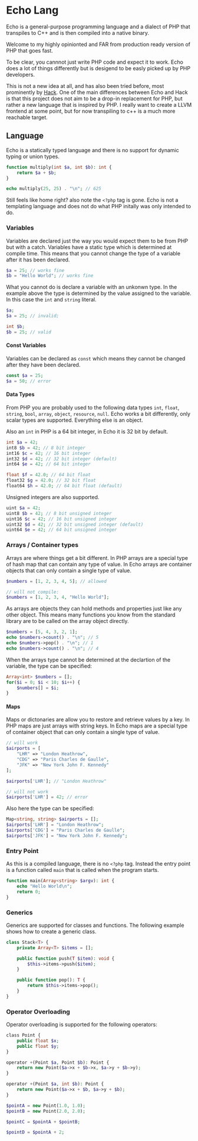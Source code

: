 # Echo Lang

Echo is a general-purpose programming language and a dialect of PHP that transpiles to C++ and is then compiled into a native binary.

Welcome to my highly opinionted and FAR from production ready version of PHP that goes fast.

To be clear, you cannnot just write PHP code and expect it to work. Echo does a lot of things differently but is desigend to be easly picked up by PHP developers.

This is not a new idea at all, and has also been tried before, most prominently by [Hack](https://hacklang.org/). One of the main differences between Echo and Hack is that this project does not aim to be a drop-in replacement for PHP, but rather a new language that is inspired by PHP. I really want to create a LLVM frontend at some point, but for now transpiling to c++ is a much more reachable target. 

## Language 

Echo is a statically typed language and there is no support for dynamic typing or union types.

```php
function multiply(int $a, int $b): int {
    return $a + $b;
}

echo multiply(25, 25) . "\n"; // 625
```

Still feels like home right? also note the `<?php` tag is gone. Echo is not a templating language and does not do what PHP initally was only intended to do.

### Variables

Variables are declared just the way you would expect them to be from PHP but with a catch. Variables have a static type which is determined at compile time. This means that you cannot change the type of a variable after it has been declared.

```php
$a = 25; // works fine
$b = "Hello World"; // works fine
```

What you cannot do is declare a variable with an unkonwn type. In the example above the type is determined by the value assigned to the variable. In this case the `int` and `string` literal.

```php
$a;
$a = 25; // invalid;

int $b;
$b = 25; // valid
```

#### Const Variables

Variables can be declared as `const` which means they cannot be changed after they have been declared.

```php
const $a = 25;
$a = 50; // error
```

#### Data Types

From PHP you are probably used to the following data types `int`, `float`, `string`, `bool`, `array`, `object`, `resource`, `null`. Echo works a bit differently, only scalar types are supported. Everything else is an object.

Also an `int` in PHP is a 64 bit integer, in Echo it is 32 bit by default.

```php
int $a = 42; 
int8 $b = 42; // 8 bit integer
int16 $c = 42; // 16 bit integer
int32 $d = 42; // 32 bit integer (default)
int64 $e = 42; // 64 bit integer

float $f = 42.0; // 64 bit float
float32 $g = 42.0; // 32 bit float
float64 $h = 42.0; // 64 bit float (default)
```

Unsigned integers are also supported.

```php
uint $a = 42;
uint8 $b = 42; // 8 bit unsigned integer
uint16 $c = 42; // 16 bit unsigned integer
uint32 $d = 42; // 32 bit unsigned integer (default)
uint64 $e = 42; // 64 bit unsigned integer
```

### Arrays / Container types

Arrays are where things get a bit different. In PHP arrays are a special type of hash map that can contain any type of value. In Echo arrays are container objects that can only contain a single type of value. 

```php
$numbers = [1, 2, 3, 4, 5]; // allowed

// will not compile:
$numbers = [1, 2, 3, 4, "Hello World"];
```

As arrays are objects they can hold methods and properties just like any other object. This means many functions you know from the standard library are to be called on the array object directly.

```php
$numbers = [5, 4, 3, 2, 1];
echo $numbers->count() . "\n"; // 5
echo $numbers->pop() . "\n"; // 1
echo $numbers->count() . "\n"; // 4
```

When the arrays type cannot be determined at the declartion of the variable, the type can be specified:

```php
Array<int> $numbers = [];
for($i = 0; $i < 10; $i++) {
    $numbers[] = $i;
}
```

#### Maps

Maps or dictonaries are allow you to restore and retrieve values by a key. In PHP maps are just arrays with string keys. In Echo maps are a special type of container object that can only contain a single type of value.

```php
// will work
$airports = [
    "LHR" => "London Heathrow",
    "CDG" => "Paris Charles de Gaulle",
    "JFK" => "New York John F. Kennedy"
];

$airports['LHR']; // "London Heathrow"

// will not work
$airports['LHR'] = 42; // error
```

Also here the type can be specified:

```php
Map<string, string> $airports = [];
$airports['LHR'] = "London Heathrow";
$airports['CDG'] = "Paris Charles de Gaulle";
$airports['JFK'] = "New York John F. Kennedy";
```

### Entry Point

As this is a compiled language, there is no `<?php` tag. Instead the entry point is a function called `main` that is called when the program starts.

```php
function main(Array<string> $argv): int {
    echo "Hello World\n";
    return 0;
}
```

### Generics

Generics are supported for classes and functions. The following example shows how to create a generic class.

```php
class Stack<T> {
    private Array<T> $items = [];

    public function push(T $item): void {
        $this->items->push($item);
    }

    public function pop(): T {
        return $this->items->pop();
    }
}
```


### Operator Overloading

Operator overloading is supported for the following operators:

```php
class Point {
    public float $x;
    public float $y;
}

operator +(Point $a, Point $b): Point {
    return new Point($a->x + $b->x, $a->y + $b->y);
}

operator +(Point $a, int $b): Point {
    return new Point($a->x + $b, $a->y + $b);
}

$pointA = new Point(1.0, 1.0);
$pointB = new Point(2.0, 2.0);

$pointC = $pointA + $pointB;

$pointD = $pointA + 2;
```